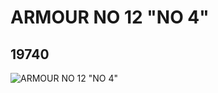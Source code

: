 # ARMOUR NO 12 "NO 4"
## 19740
![ARMOUR NO 12 "NO 4"](https://lc-www-live-s.legocdn.com/media/bricks/5/2/6101911.jpg)